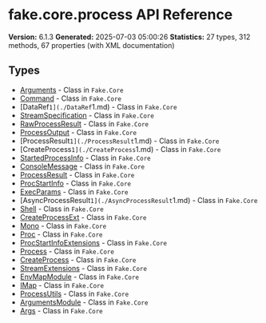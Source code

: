 # fake.core.process API Reference

**Version:** 6.1.3
**Generated:** 2025-07-03 05:00:26
**Statistics:** 27 types, 312 methods, 67 properties (with XML documentation)

## Types

- [Arguments](./Arguments.md) - Class in `Fake.Core`
- [Command](./Command.md) - Class in `Fake.Core`
- [DataRef`1](./DataRef`1.md) - Class in `Fake.Core`
- [StreamSpecification](./StreamSpecification.md) - Class in `Fake.Core`
- [RawProcessResult](./RawProcessResult.md) - Class in `Fake.Core`
- [ProcessOutput](./ProcessOutput.md) - Class in `Fake.Core`
- [ProcessResult`1](./ProcessResult`1.md) - Class in `Fake.Core`
- [CreateProcess`1](./CreateProcess`1.md) - Class in `Fake.Core`
- [StartedProcessInfo](./StartedProcessInfo.md) - Class in `Fake.Core`
- [ConsoleMessage](./ConsoleMessage.md) - Class in `Fake.Core`
- [ProcessResult](./ProcessResult.md) - Class in `Fake.Core`
- [ProcStartInfo](./ProcStartInfo.md) - Class in `Fake.Core`
- [ExecParams](./ExecParams.md) - Class in `Fake.Core`
- [AsyncProcessResult`1](./AsyncProcessResult`1.md) - Class in `Fake.Core`
- [Shell](./Shell.md) - Class in `Fake.Core`
- [CreateProcessExt](./CreateProcessExt.md) - Class in `Fake.Core`
- [Mono](./Mono.md) - Class in `Fake.Core`
- [Proc](./Proc.md) - Class in `Fake.Core`
- [ProcStartInfoExtensions](./ProcStartInfoExtensions.md) - Class in `Fake.Core`
- [Process](./Process.md) - Class in `Fake.Core`
- [CreateProcess](./CreateProcess.md) - Class in `Fake.Core`
- [StreamExtensions](./StreamExtensions.md) - Class in `Fake.Core`
- [EnvMapModule](./EnvMapModule.md) - Class in `Fake.Core`
- [IMap](./IMap.md) - Class in `Fake.Core`
- [ProcessUtils](./ProcessUtils.md) - Class in `Fake.Core`
- [ArgumentsModule](./ArgumentsModule.md) - Class in `Fake.Core`
- [Args](./Args.md) - Class in `Fake.Core`
